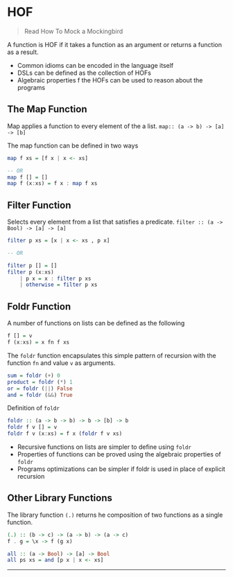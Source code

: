 # HOF

> Read How To Mock a Mockingbird

A function is HOF if it takes a function as an argument or returns a function as a result.

* Common idioms can be encoded in the language itself
* DSLs can be defined as the collection of HOFs
* Algebraic properties f the HOFs can be used to reason about the programs

## The Map Function

Map applies a function to every element of the a list. `map:: (a -> b) -> [a] -> [b]`

The map function can be defined in two ways

```haskell
map f xs = [f x | x <- xs]

-- OR
map f [] = []
map f (x:xs) = f x : map f xs
```

## Filter Function

Selects every element from a list that satisfies a predicate. `filter :: (a -> Bool) -> [a] -> [a]`

```haskell
filter p xs = [x | x <- xs , p x]

-- OR

filter p [] = []
filter p (x:xs)
    | p x = x : filter p xs
    | otherwise = filter p xs
```

## Foldr Function

A number of functions on lists can be defined as the following

```haskell
f [] = v
f (x:xs) = x fn f xs
```

The `foldr` function encapsulates this simple pattern of recursion with the function `fn` and value `v` as arguments.

```haskell
sum = foldr (+) 0
product = foldr (*) 1
or = foldr (||) False
and = foldr (&&) True
```

Definition of `foldr`

```haskell
foldr :: (a -> b -> b) -> b -> [b] -> b
foldr f v [] = v
foldr f v (x:xs) = f x (foldr f v xs)
```

* Recursive functions on lists are simpler to define using `foldr`
* Properties of functions can be proved using the algebraic properties of `foldr`
* Programs optimizations can be simpler if foldr is used in place of explicit recursion

## Other Library Functions

The library function `(.)` returns he composition of two functions as a single function.

```haskell
(.) :: (b -> c) -> (a -> b) -> (a -> c)
f . g = \x -> f (g x)

all :: (a -> Bool) -> [a] -> Bool
all ps xs = and [p x | x <- xs]
```

---